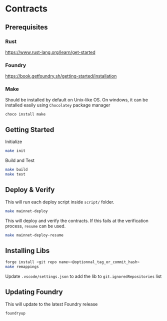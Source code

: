 # Contracts

## Prerequisites
### Rust
https://www.rust-lang.org/learn/get-started

### Foundry
https://book.getfoundry.sh/getting-started/installation

### Make
Should be installed by default on Unix-like OS.
On windows, it can be installed easily using `Chocolatey` package manager
```
choco install make
```

## Getting Started

Initialize
```sh
make init
```

Build and Test
```sh
make build
make test
```

## Deploy & Verify
This will run each deploy script inside `script/` folder.
```sh
make mainnet-deploy
```

This will deploy and verify the contracts. If this fails at the verification process, `resume` can be used.
```sh
make mainnet-deploy-resume
```

## Installing Libs
```sh
forge install <git repo name><@optionnal_tag_or_commit_hash>
make remappings
```
Update `.vscode/settings.json` to add the lib to `git.ignoredRepositories` list

## Updating Foundry
This will update to the latest Foundry release
```
foundryup
```

